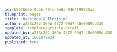 ```yaml
---
id: b55f66eb-0a3b-40fc-9e8a-9464f99835aa
blueprint: pages
title: 'Hakkımda & İletişim'
author: a253c262-369b-4372-99d7-40e0989db330
template: template/article-detail
updated_by: a253c262-369b-4372-99d7-40e0989db330
updated_at: 1661079924
published: true
---
```


